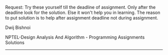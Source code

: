 Request: Try these yourself till the deadline of assignment. Only after the deadline look for the solution. Else it won't help you in learning. The reason to put solution is to help after assignment deadline not during assignment.


Dwij Bishnoi

NPTEL-Design Analysis And Algorithm - Programming Assignments Solutions


--------------------------------------------------------------------------------


